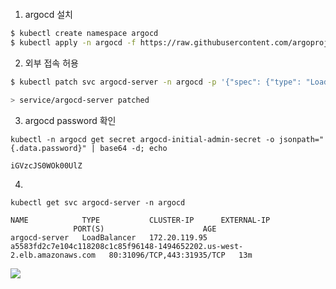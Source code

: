 ```
```

1. argocd 설치
```bash
$ kubectl create namespace argocd
$ kubectl apply -n argocd -f https://raw.githubusercontent.com/argoproj/argo-cd/stable/manifests/install.yaml
```
2. 외부 접속 허용
```bash
$ kubectl patch svc argocd-server -n argocd -p '{"spec": {"type": "LoadBalancer"}}'

> service/argocd-server patched
```

3. argocd password 확인
```
kubectl -n argocd get secret argocd-initial-admin-secret -o jsonpath="{.data.password}" | base64 -d; echo

iGVzcJS0WOk00UlZ
```

4. ```

```
kubectl get svc argocd-server -n argocd                               

NAME            TYPE           CLUSTER-IP      EXTERNAL-IP                                                 
              PORT(S)                      AGE
argocd-server   LoadBalancer   172.20.119.95   a5583fd2c7e104c118208c1c85f96148-1494652202.us-west-2.elb.amazonaws.com   80:31096/TCP,443:31935/TCP   13m
```

![](https://i.imgur.com/2yl8I00.png)
